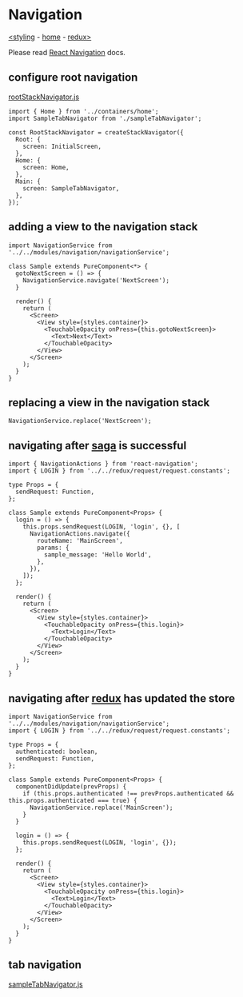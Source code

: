 # Navigation

[<styling](styling.md) - [home](index.md) - [redux>](redux.md)

Please read  [React Navigation](https://reactnavigation.org/en/)  docs.

## configure root navigation
[rootStackNavigator.js](../app/navigators/rootStackNavigator.js)
```
import { Home } from '../containers/home';
import SampleTabNavigator from './sampleTabNavigator';

const RootStackNavigator = createStackNavigator({
  Root: {
    screen: InitialScreen,
  },
  Home: {
    screen: Home,
  },
  Main: {
    screen: SampleTabNavigator,
  },
});

```

## adding a view to the navigation stack

```
import NavigationService from '../../modules/navigation/navigationService';

class Sample extends PureComponent<*> {
  gotoNextScreen = () => {
    NavigationService.navigate('NextScreen');
  }

  render() {
    return (
      <Screen>
        <View style={styles.container}>
          <TouchableOpacity onPress={this.gotoNextScreen}>
            <Text>Next</Text>
          </TouchableOpacity>
        </View>
      </Screen>
    );
  }
}
```

## replacing a view in the navigation stack
```
NavigationService.replace('NextScreen');
```

## navigating after [saga](saga.md) is successful
```
import { NavigationActions } from 'react-navigation';
import { LOGIN } from '../../redux/request/request.constants';

type Props = {
  sendRequest: Function,
};

class Sample extends PureComponent<Props> {
  login = () => {
    this.props.sendRequest(LOGIN, 'login', {}, [
      NavigationActions.navigate({
        routeName: 'MainScreen',
        params: {
          sample_message: 'Hello World',
        },
      }),
    ]);
  };

  render() {
    return (
      <Screen>
        <View style={styles.container}>
          <TouchableOpacity onPress={this.login}>
            <Text>Login</Text>
          </TouchableOpacity>
        </View>
      </Screen>
    );
  }
}
```

## navigating after [redux](redux.md) has updated the store
```
import NavigationService from '../../modules/navigation/navigationService';
import { LOGIN } from '../../redux/request/request.constants';

type Props = {
  authenticated: boolean,
  sendRequest: Function,
};

class Sample extends PureComponent<Props> {
  componentDidUpdate(prevProps) {
    if (this.props.authenticated !== prevProps.authenticated && this.props.authenticated === true) {
      NavigationService.replace('MainScreen');
    }
  }

  login = () => {
    this.props.sendRequest(LOGIN, 'login', {});
  };

  render() {
    return (
      <Screen>
        <View style={styles.container}>
          <TouchableOpacity onPress={this.login}>
            <Text>Login</Text>
          </TouchableOpacity>
        </View>
      </Screen>
    );
  }
}
```

## tab navigation 

[sampleTabNavigator.js](../app/navigators/sampleTabNavigator.js)
